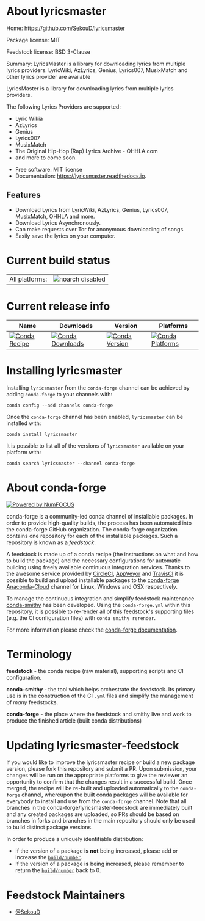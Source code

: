 About lyricsmaster
==================

Home: https://github.com/SekouD/lyricsmaster

Package license: MIT

Feedstock license: BSD 3-Clause

Summary: LyricsMaster is a library for downloading lyrics from multiple lyrics providers. LyricWiki, AzLyrics, Genius, Lyrics007, MusixMatch and other lyrics provider are available

LyricsMaster is a library for downloading lyrics from multiple lyrics providers.

The following Lyrics Providers are supported:

- Lyric Wikia
- AzLyrics
- Genius
- Lyrics007
- MusixMatch
- The Original Hip-Hop (Rap) Lyrics Archive - OHHLA.com
- and more to come soon.


* Free software: MIT license
* Documentation: https://lyricsmaster.readthedocs.io.


Features
--------

- Download Lyrics from LyricWiki, AzLyrics, Genius, Lyrics007, MusixMatch, OHHLA and more.
- Download Lyrics Asynchronously.
- Can make requests over Tor for anonymous downloading of songs.
- Easily save the lyrics on your computer.



Current build status
====================


<table><tr>
    <td>All platforms:</td>
    <td>
      <img src="https://img.shields.io/badge/noarch-disabled-lightgrey.svg" alt="noarch disabled">
    </td>
  </tr>
</table>

Current release info
====================

| Name | Downloads | Version | Platforms |
| --- | --- | --- | --- |
| [![Conda Recipe](https://img.shields.io/badge/recipe-lyricsmaster-green.svg)](https://anaconda.org/conda-forge/lyricsmaster) | [![Conda Downloads](https://img.shields.io/conda/dn/conda-forge/lyricsmaster.svg)](https://anaconda.org/conda-forge/lyricsmaster) | [![Conda Version](https://img.shields.io/conda/vn/conda-forge/lyricsmaster.svg)](https://anaconda.org/conda-forge/lyricsmaster) | [![Conda Platforms](https://img.shields.io/conda/pn/conda-forge/lyricsmaster.svg)](https://anaconda.org/conda-forge/lyricsmaster) |

Installing lyricsmaster
=======================

Installing `lyricsmaster` from the `conda-forge` channel can be achieved by adding `conda-forge` to your channels with:

```
conda config --add channels conda-forge
```

Once the `conda-forge` channel has been enabled, `lyricsmaster` can be installed with:

```
conda install lyricsmaster
```

It is possible to list all of the versions of `lyricsmaster` available on your platform with:

```
conda search lyricsmaster --channel conda-forge
```


About conda-forge
=================

[![Powered by NumFOCUS](https://img.shields.io/badge/powered%20by-NumFOCUS-orange.svg?style=flat&colorA=E1523D&colorB=007D8A)](http://numfocus.org)

conda-forge is a community-led conda channel of installable packages.
In order to provide high-quality builds, the process has been automated into the
conda-forge GitHub organization. The conda-forge organization contains one repository
for each of the installable packages. Such a repository is known as a *feedstock*.

A feedstock is made up of a conda recipe (the instructions on what and how to build
the package) and the necessary configurations for automatic building using freely
available continuous integration services. Thanks to the awesome service provided by
[CircleCI](https://circleci.com/), [AppVeyor](https://www.appveyor.com/)
and [TravisCI](https://travis-ci.org/) it is possible to build and upload installable
packages to the [conda-forge](https://anaconda.org/conda-forge)
[Anaconda-Cloud](https://anaconda.org/) channel for Linux, Windows and OSX respectively.

To manage the continuous integration and simplify feedstock maintenance
[conda-smithy](https://github.com/conda-forge/conda-smithy) has been developed.
Using the ``conda-forge.yml`` within this repository, it is possible to re-render all of
this feedstock's supporting files (e.g. the CI configuration files) with ``conda smithy rerender``.

For more information please check the [conda-forge documentation](https://conda-forge.org/docs/).

Terminology
===========

**feedstock** - the conda recipe (raw material), supporting scripts and CI configuration.

**conda-smithy** - the tool which helps orchestrate the feedstock.
                   Its primary use is in the construction of the CI ``.yml`` files
                   and simplify the management of *many* feedstocks.

**conda-forge** - the place where the feedstock and smithy live and work to
                  produce the finished article (built conda distributions)


Updating lyricsmaster-feedstock
===============================

If you would like to improve the lyricsmaster recipe or build a new
package version, please fork this repository and submit a PR. Upon submission,
your changes will be run on the appropriate platforms to give the reviewer an
opportunity to confirm that the changes result in a successful build. Once
merged, the recipe will be re-built and uploaded automatically to the
`conda-forge` channel, whereupon the built conda packages will be available for
everybody to install and use from the `conda-forge` channel.
Note that all branches in the conda-forge/lyricsmaster-feedstock are
immediately built and any created packages are uploaded, so PRs should be based
on branches in forks and branches in the main repository should only be used to
build distinct package versions.

In order to produce a uniquely identifiable distribution:
 * If the version of a package **is not** being increased, please add or increase
   the [``build/number``](https://conda.io/docs/user-guide/tasks/build-packages/define-metadata.html#build-number-and-string).
 * If the version of a package **is** being increased, please remember to return
   the [``build/number``](https://conda.io/docs/user-guide/tasks/build-packages/define-metadata.html#build-number-and-string)
   back to 0.

Feedstock Maintainers
=====================

* [@SekouD](https://github.com/SekouD/)

